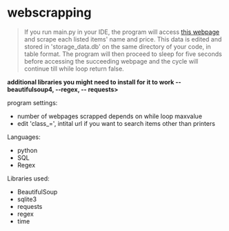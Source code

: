# webscrapping

  > If you run main.py in your IDE, the program will access [this webpage](https://www.ebay.com/b/Computer-Printers/1245/bn_320031) and scrape each listed items' name and price. This data is edited and stored in 'storage_data.db' on the same directory of your code, in table format. The program will then proceed to sleep for five seconds before accessing the succeeding webpage and the cycle will continue till while loop return false.

**additional libraries you might need to install for it to work -- beautifulsoup4, --regex, -- requests>**


program settings:
  - number of webpages scrapped depends on while loop maxvalue
  - edit 'class_=', intital url if you want to search items other than printers

Languages:
  - python
  - SQL
  - Regex

Libraries used:
  - BeautifulSoup
  - sqlite3
  - requests
  - regex
  - time
